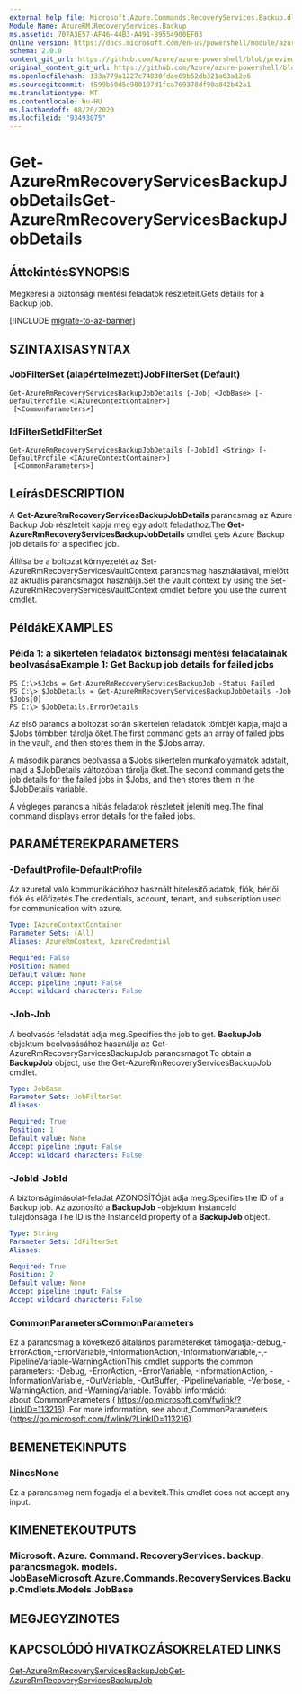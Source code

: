 ```yaml
---
external help file: Microsoft.Azure.Commands.RecoveryServices.Backup.dll-Help.xml
Module Name: AzureRM.RecoveryServices.Backup
ms.assetid: 707A3E57-AF46-44B3-A491-89554900EF03
online version: https://docs.microsoft.com/en-us/powershell/module/azurerm.recoveryservices.backup/get-azurermrecoveryservicesbackupjobdetails
schema: 2.0.0
content_git_url: https://github.com/Azure/azure-powershell/blob/preview/src/ResourceManager/RecoveryServices.Backup/Commands.RecoveryServices.Backup/help/Get-AzureRmRecoveryServicesBackupJobDetails.md
original_content_git_url: https://github.com/Azure/azure-powershell/blob/preview/src/ResourceManager/RecoveryServices.Backup/Commands.RecoveryServices.Backup/help/Get-AzureRmRecoveryServicesBackupJobDetails.md
ms.openlocfilehash: 133a779a1227c74830fdae69b52db321a63a12e6
ms.sourcegitcommit: f599b50d5e980197d1fca769378df90a842b42a1
ms.translationtype: MT
ms.contentlocale: hu-HU
ms.lasthandoff: 08/20/2020
ms.locfileid: "93493075"
---
```

# <span data-ttu-id="81b34-101">Get-AzureRmRecoveryServicesBackupJobDetails</span><span class="sxs-lookup"><span data-stu-id="81b34-101">Get-AzureRmRecoveryServicesBackupJobDetails</span></span>

## <span data-ttu-id="81b34-102">Áttekintés</span><span class="sxs-lookup"><span data-stu-id="81b34-102">SYNOPSIS</span></span>
<span data-ttu-id="81b34-103">Megkeresi a biztonsági mentési feladatok részleteit.</span><span class="sxs-lookup"><span data-stu-id="81b34-103">Gets details for a Backup job.</span></span>

[!INCLUDE [migrate-to-az-banner](../../includes/migrate-to-az-banner.md)]

## <span data-ttu-id="81b34-104">SZINTAXISA</span><span class="sxs-lookup"><span data-stu-id="81b34-104">SYNTAX</span></span>

### <span data-ttu-id="81b34-105">JobFilterSet (alapértelmezett)</span><span class="sxs-lookup"><span data-stu-id="81b34-105">JobFilterSet (Default)</span></span>
```
Get-AzureRmRecoveryServicesBackupJobDetails [-Job] <JobBase> [-DefaultProfile <IAzureContextContainer>]
 [<CommonParameters>]
```

### <span data-ttu-id="81b34-106">IdFilterSet</span><span class="sxs-lookup"><span data-stu-id="81b34-106">IdFilterSet</span></span>
```
Get-AzureRmRecoveryServicesBackupJobDetails [-JobId] <String> [-DefaultProfile <IAzureContextContainer>]
 [<CommonParameters>]
```

## <span data-ttu-id="81b34-107">Leírás</span><span class="sxs-lookup"><span data-stu-id="81b34-107">DESCRIPTION</span></span>
<span data-ttu-id="81b34-108">A **Get-AzureRmRecoveryServicesBackupJobDetails** parancsmag az Azure Backup Job részleteit kapja meg egy adott feladathoz.</span><span class="sxs-lookup"><span data-stu-id="81b34-108">The **Get-AzureRmRecoveryServicesBackupJobDetails** cmdlet gets Azure Backup job details for a specified job.</span></span>

<span data-ttu-id="81b34-109">Állítsa be a boltozat környezetét az Set-AzureRmRecoveryServicesVaultContext parancsmag használatával, mielőtt az aktuális parancsmagot használja.</span><span class="sxs-lookup"><span data-stu-id="81b34-109">Set the vault context by using the Set-AzureRmRecoveryServicesVaultContext cmdlet before you use the current cmdlet.</span></span>

## <span data-ttu-id="81b34-110">Példák</span><span class="sxs-lookup"><span data-stu-id="81b34-110">EXAMPLES</span></span>

### <span data-ttu-id="81b34-111">Példa 1: a sikertelen feladatok biztonsági mentési feladatainak beolvasása</span><span class="sxs-lookup"><span data-stu-id="81b34-111">Example 1: Get Backup job details for failed jobs</span></span>
```
PS C:\>$Jobs = Get-AzureRmRecoveryServicesBackupJob -Status Failed
PS C:\> $JobDetails = Get-AzureRmRecoveryServicesBackupJobDetails -Job $Jobs[0]
PS C:\> $JobDetails.ErrorDetails
```

<span data-ttu-id="81b34-112">Az első parancs a boltozat során sikertelen feladatok tömbjét kapja, majd a $Jobs tömbben tárolja őket.</span><span class="sxs-lookup"><span data-stu-id="81b34-112">The first command gets an array of failed jobs in the vault, and then stores them in the $Jobs array.</span></span>

<span data-ttu-id="81b34-113">A második parancs beolvassa a $Jobs sikertelen munkafolyamatok adatait, majd a $JobDetails változóban tárolja őket.</span><span class="sxs-lookup"><span data-stu-id="81b34-113">The second command gets the job details for the failed jobs in $Jobs, and then stores them in the $JobDetails variable.</span></span>

<span data-ttu-id="81b34-114">A végleges parancs a hibás feladatok részleteit jeleníti meg.</span><span class="sxs-lookup"><span data-stu-id="81b34-114">The final command displays error details for the failed jobs.</span></span>

## <span data-ttu-id="81b34-115">PARAMÉTEREK</span><span class="sxs-lookup"><span data-stu-id="81b34-115">PARAMETERS</span></span>

### <span data-ttu-id="81b34-116">-DefaultProfile</span><span class="sxs-lookup"><span data-stu-id="81b34-116">-DefaultProfile</span></span>
<span data-ttu-id="81b34-117">Az azuretal való kommunikációhoz használt hitelesítő adatok, fiók, bérlői fiók és előfizetés.</span><span class="sxs-lookup"><span data-stu-id="81b34-117">The credentials, account, tenant, and subscription used for communication with azure.</span></span>

```yaml
Type: IAzureContextContainer
Parameter Sets: (All)
Aliases: AzureRmContext, AzureCredential

Required: False
Position: Named
Default value: None
Accept pipeline input: False
Accept wildcard characters: False
```

### <span data-ttu-id="81b34-118">-Job</span><span class="sxs-lookup"><span data-stu-id="81b34-118">-Job</span></span>
<span data-ttu-id="81b34-119">A beolvasás feladatát adja meg.</span><span class="sxs-lookup"><span data-stu-id="81b34-119">Specifies the job to get.</span></span>
<span data-ttu-id="81b34-120">**BackupJob** objektum beolvasásához használja az Get-AzureRmRecoveryServicesBackupJob parancsmagot.</span><span class="sxs-lookup"><span data-stu-id="81b34-120">To obtain a **BackupJob** object, use the Get-AzureRmRecoveryServicesBackupJob cmdlet.</span></span>

```yaml
Type: JobBase
Parameter Sets: JobFilterSet
Aliases: 

Required: True
Position: 1
Default value: None
Accept pipeline input: False
Accept wildcard characters: False
```

### <span data-ttu-id="81b34-121">-JobId</span><span class="sxs-lookup"><span data-stu-id="81b34-121">-JobId</span></span>
<span data-ttu-id="81b34-122">A biztonságimásolat-feladat AZONOSÍTÓját adja meg.</span><span class="sxs-lookup"><span data-stu-id="81b34-122">Specifies the ID of a Backup job.</span></span>
<span data-ttu-id="81b34-123">Az azonosító a **BackupJob** -objektum InstanceId tulajdonsága.</span><span class="sxs-lookup"><span data-stu-id="81b34-123">The ID is the InstanceId property of a **BackupJob** object.</span></span>

```yaml
Type: String
Parameter Sets: IdFilterSet
Aliases: 

Required: True
Position: 2
Default value: None
Accept pipeline input: False
Accept wildcard characters: False
```

### <span data-ttu-id="81b34-124">CommonParameters</span><span class="sxs-lookup"><span data-stu-id="81b34-124">CommonParameters</span></span>
<span data-ttu-id="81b34-125">Ez a parancsmag a következő általános paramétereket támogatja:-debug,-ErrorAction,-ErrorVariable,-InformationAction,-InformationVariable,-,-PipelineVariable-WarningAction</span><span class="sxs-lookup"><span data-stu-id="81b34-125">This cmdlet supports the common parameters: -Debug, -ErrorAction, -ErrorVariable, -InformationAction, -InformationVariable, -OutVariable, -OutBuffer, -PipelineVariable, -Verbose, -WarningAction, and -WarningVariable.</span></span> <span data-ttu-id="81b34-126">További információ: about_CommonParameters ( https://go.microsoft.com/fwlink/?LinkID=113216) .</span><span class="sxs-lookup"><span data-stu-id="81b34-126">For more information, see about_CommonParameters (https://go.microsoft.com/fwlink/?LinkID=113216).</span></span>

## <span data-ttu-id="81b34-127">BEMENETEK</span><span class="sxs-lookup"><span data-stu-id="81b34-127">INPUTS</span></span>

### <span data-ttu-id="81b34-128">Nincs</span><span class="sxs-lookup"><span data-stu-id="81b34-128">None</span></span>
<span data-ttu-id="81b34-129">Ez a parancsmag nem fogadja el a bevitelt.</span><span class="sxs-lookup"><span data-stu-id="81b34-129">This cmdlet does not accept any input.</span></span>

## <span data-ttu-id="81b34-130">KIMENETEK</span><span class="sxs-lookup"><span data-stu-id="81b34-130">OUTPUTS</span></span>

### <span data-ttu-id="81b34-131">Microsoft. Azure. Command. RecoveryServices. backup. parancsmagok. models. JobBase</span><span class="sxs-lookup"><span data-stu-id="81b34-131">Microsoft.Azure.Commands.RecoveryServices.Backup.Cmdlets.Models.JobBase</span></span>

## <span data-ttu-id="81b34-132">MEGJEGYZI</span><span class="sxs-lookup"><span data-stu-id="81b34-132">NOTES</span></span>

## <span data-ttu-id="81b34-133">KAPCSOLÓDÓ HIVATKOZÁSOK</span><span class="sxs-lookup"><span data-stu-id="81b34-133">RELATED LINKS</span></span>

[<span data-ttu-id="81b34-134">Get-AzureRmRecoveryServicesBackupJob</span><span class="sxs-lookup"><span data-stu-id="81b34-134">Get-AzureRmRecoveryServicesBackupJob</span></span>](./Get-AzureRmRecoveryServicesBackupJob.md)



